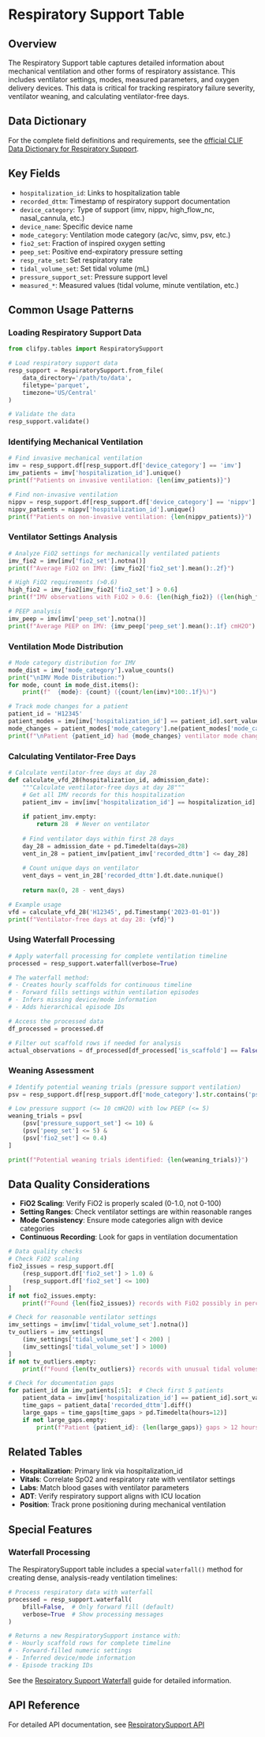 # Respiratory Support Table

## Overview

The Respiratory Support table captures detailed information about mechanical ventilation and other forms of respiratory assistance. This includes ventilator settings, modes, measured parameters, and oxygen delivery devices. This data is critical for tracking respiratory failure severity, ventilator weaning, and calculating ventilator-free days.

## Data Dictionary

For the complete field definitions and requirements, see the [official CLIF Data Dictionary for Respiratory Support](https://clif-icu.com/data-dictionary/data-dictionary-2.1.0#respiratory_support).

## Key Fields

- `hospitalization_id`: Links to hospitalization table
- `recorded_dttm`: Timestamp of respiratory support documentation
- `device_category`: Type of support (imv, nippv, high_flow_nc, nasal_cannula, etc.)
- `device_name`: Specific device name
- `mode_category`: Ventilation mode category (ac/vc, simv, psv, etc.)
- `fio2_set`: Fraction of inspired oxygen setting
- `peep_set`: Positive end-expiratory pressure setting
- `resp_rate_set`: Set respiratory rate
- `tidal_volume_set`: Set tidal volume (mL)
- `pressure_support_set`: Pressure support level
- `measured_*`: Measured values (tidal volume, minute ventilation, etc.)

## Common Usage Patterns

### Loading Respiratory Support Data

```python
from clifpy.tables import RespiratorySupport

# Load respiratory support data
resp_support = RespiratorySupport.from_file(
    data_directory='/path/to/data',
    filetype='parquet',
    timezone='US/Central'
)

# Validate the data
resp_support.validate()
```

### Identifying Mechanical Ventilation

```python
# Find invasive mechanical ventilation
imv = resp_support.df[resp_support.df['device_category'] == 'imv']
imv_patients = imv['hospitalization_id'].unique()
print(f"Patients on invasive ventilation: {len(imv_patients)}")

# Find non-invasive ventilation
nippv = resp_support.df[resp_support.df['device_category'] == 'nippv']
nippv_patients = nippv['hospitalization_id'].unique()
print(f"Patients on non-invasive ventilation: {len(nippv_patients)}")
```

### Ventilator Settings Analysis

```python
# Analyze FiO2 settings for mechanically ventilated patients
imv_fio2 = imv[imv['fio2_set'].notna()]
print(f"Average FiO2 on IMV: {imv_fio2['fio2_set'].mean():.2f}")

# High FiO2 requirements (>0.6)
high_fio2 = imv_fio2[imv_fio2['fio2_set'] > 0.6]
print(f"IMV observations with FiO2 > 0.6: {len(high_fio2)} ({len(high_fio2)/len(imv_fio2)*100:.1f}%)")

# PEEP analysis
imv_peep = imv[imv['peep_set'].notna()]
print(f"Average PEEP on IMV: {imv_peep['peep_set'].mean():.1f} cmH2O")
```

### Ventilation Mode Distribution

```python
# Mode category distribution for IMV
mode_dist = imv['mode_category'].value_counts()
print("\nIMV Mode Distribution:")
for mode, count in mode_dist.items():
    print(f"  {mode}: {count} ({count/len(imv)*100:.1f}%)")

# Track mode changes for a patient
patient_id = 'H12345'
patient_modes = imv[imv['hospitalization_id'] == patient_id].sort_values('recorded_dttm')
mode_changes = patient_modes['mode_category'].ne(patient_modes['mode_category'].shift()).sum() - 1
print(f"\nPatient {patient_id} had {mode_changes} ventilator mode changes")
```

### Calculating Ventilator-Free Days

```python
# Calculate ventilator-free days at day 28
def calculate_vfd_28(hospitalization_id, admission_date):
    """Calculate ventilator-free days at day 28"""
    # Get all IMV records for this hospitalization
    patient_imv = imv[imv['hospitalization_id'] == hospitalization_id]
    
    if patient_imv.empty:
        return 28  # Never on ventilator
    
    # Find ventilator days within first 28 days
    day_28 = admission_date + pd.Timedelta(days=28)
    vent_in_28 = patient_imv[patient_imv['recorded_dttm'] <= day_28]
    
    # Count unique days on ventilator
    vent_days = vent_in_28['recorded_dttm'].dt.date.nunique()
    
    return max(0, 28 - vent_days)

# Example usage
vfd = calculate_vfd_28('H12345', pd.Timestamp('2023-01-01'))
print(f"Ventilator-free days at day 28: {vfd}")
```

### Using Waterfall Processing

```python
# Apply waterfall processing for complete ventilation timeline
processed = resp_support.waterfall(verbose=True)

# The waterfall method:
# - Creates hourly scaffolds for continuous timeline
# - Forward fills settings within ventilation episodes
# - Infers missing device/mode information
# - Adds hierarchical episode IDs

# Access the processed data
df_processed = processed.df

# Filter out scaffold rows if needed for analysis
actual_observations = df_processed[df_processed['is_scaffold'] == False]
```

### Weaning Assessment

```python
# Identify potential weaning trials (pressure support ventilation)
psv = resp_support.df[resp_support.df['mode_category'].str.contains('psv', na=False)]

# Low pressure support (<= 10 cmH2O) with low PEEP (<= 5)
weaning_trials = psv[
    (psv['pressure_support_set'] <= 10) & 
    (psv['peep_set'] <= 5) &
    (psv['fio2_set'] <= 0.4)
]

print(f"Potential weaning trials identified: {len(weaning_trials)}")
```

## Data Quality Considerations

- **FiO2 Scaling**: Verify FiO2 is properly scaled (0-1.0, not 0-100)
- **Setting Ranges**: Check ventilator settings are within reasonable ranges
- **Mode Consistency**: Ensure mode categories align with device categories
- **Continuous Recording**: Look for gaps in ventilation documentation

```python
# Data quality checks
# Check FiO2 scaling
fio2_issues = resp_support.df[
    (resp_support.df['fio2_set'] > 1.0) & 
    (resp_support.df['fio2_set'] <= 100)
]
if not fio2_issues.empty:
    print(f"Found {len(fio2_issues)} records with FiO2 possibly in percentage form")

# Check for reasonable ventilator settings
imv_settings = imv[imv['tidal_volume_set'].notna()]
tv_outliers = imv_settings[
    (imv_settings['tidal_volume_set'] < 200) | 
    (imv_settings['tidal_volume_set'] > 1000)
]
if not tv_outliers.empty:
    print(f"Found {len(tv_outliers)} records with unusual tidal volumes")

# Check for documentation gaps
for patient_id in imv_patients[:5]:  # Check first 5 patients
    patient_data = imv[imv['hospitalization_id'] == patient_id].sort_values('recorded_dttm')
    time_gaps = patient_data['recorded_dttm'].diff()
    large_gaps = time_gaps[time_gaps > pd.Timedelta(hours=12)]
    if not large_gaps.empty:
        print(f"Patient {patient_id}: {len(large_gaps)} gaps > 12 hours in ventilator documentation")
```

## Related Tables

- **Hospitalization**: Primary link via hospitalization_id
- **Vitals**: Correlate SpO2 and respiratory rate with ventilator settings
- **Labs**: Match blood gases with ventilator parameters
- **ADT**: Verify respiratory support aligns with ICU location
- **Position**: Track prone positioning during mechanical ventilation

## Special Features

### Waterfall Processing

The RespiratorySupport table includes a special `waterfall()` method for creating dense, analysis-ready ventilation timelines:

```python
# Process respiratory data with waterfall
processed = resp_support.waterfall(
    bfill=False,  # Only forward fill (default)
    verbose=True  # Show processing messages
)

# Returns a new RespiratorySupport instance with:
# - Hourly scaffold rows for complete timeline
# - Forward-filled numeric settings
# - Inferred device/mode information
# - Episode tracking IDs
```

See the [Respiratory Support Waterfall](../waterfall.md) guide for detailed information.

## API Reference

For detailed API documentation, see [RespiratorySupport API](../../api/tables.md#respiratorysupport)